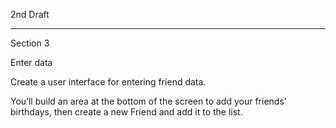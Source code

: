 2nd Draft

- - - -

Section 3

Enter data

Create a user interface for entering friend data.

You’ll build an area at the bottom of the screen to add your friends’ birthdays, then create a new Friend and add it to the list.
